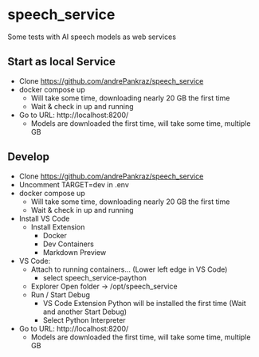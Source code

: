 # speech_service
Some tests with AI speech models as web services

## Start as local Service
- Clone https://github.com/andrePankraz/speech_service
- docker compose up
  - Will take some time, downloading nearly 20 GB the first time
  - Wait & check in up and running
- Go to URL: http://localhost:8200/
  - Models are downloaded the first time, will take some time, multiple GB

## Develop
- Clone https://github.com/andrePankraz/speech_service
- Uncomment TARGET=dev in .env
- docker compose up
  - Will take some time, downloading nearly 20 GB the first time
  - Wait & check in up and running
- Install VS Code
  - Install Extension
    - Docker
    - Dev Containers
    - Markdown Preview
- VS Code:
  - Attach to running containers... (Lower left edge in VS Code)
    - select speech_service-paython
  - Explorer Open folder -> /opt/speech_service
  - Run / Start Debug
    - VS Code Extension Python will be installed the first time (Wait and another Start Debug)
    - Select Python Interpreter
- Go to URL: http://localhost:8200/
  - Models are downloaded the first time, will take some time, multiple GB
